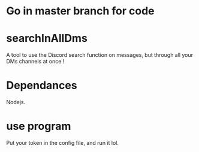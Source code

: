 # Go in master branch for code

# searchInAllDms
A tool to use the Discord search function on messages, but through all your DMs channels at once !

# Dependances
Nodejs.

# use program
Put your token in the config file, and run it lol.
